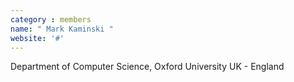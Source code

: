 ```yaml
---
category : members
name: " Mark Kaminski " 
website: '#'
---
```

Department of Computer Science, Oxford University
UK - England


